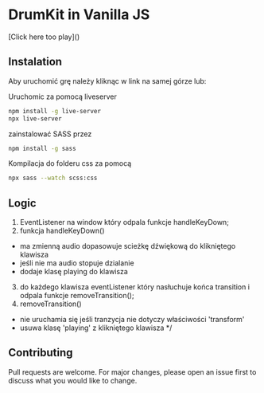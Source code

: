 # DrumKit in Vanilla JS

[Click here too play](<a href ="https://madamemeduse.github.io/Drum-Kit-in-Vanilla-JS/"></a>)



## Instalation

Aby uruchomić grę należy kliknąc w link na samej górze lub:

Uruchomic za pomocą liveserver
```bash
npm install -g live-server
npx live-server
```
zainstalować SASS przez
```bash
npm install -g sass
``` 
Kompilacja do folderu css za pomocą 
```bash
npx sass --watch scss:css
``` 


## Logic


1. EventListener na window który odpala funkcje handleKeyDown;
2. funkcja handleKeyDown() 
- ma zmienną audio dopasowuje scieżkę dźwiękową do klikniętego klawisza
- jeśli nie ma audio stopuje dzialanie
 - dodaje klasę playing do klawisza
3. do każdego klawisza eventListener który nasłuchuje końca transition i odpala funkcje removeTransition();
4. removeTransition()  
 - nie uruchamia się jeśli tranzycja nie dotyczy właściwości 'transform'
 - usuwa klasę 'playing' z klikniętego klawisza */

## Contributing
Pull requests are welcome. For major changes, please open an issue first to discuss what you would like to change.


